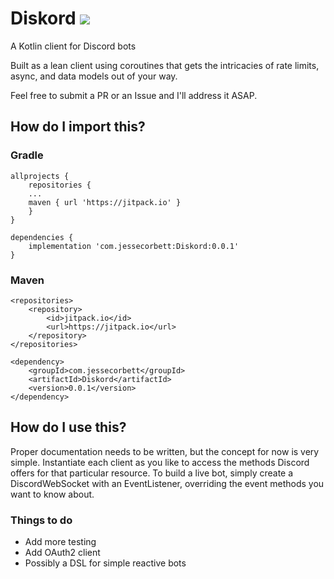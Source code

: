 # Diskord [![](https://jitpack.io/v/com.jessecorbett/Diskord.svg)](https://jitpack.io/#com.jessecorbett/Diskord)
A Kotlin client for Discord bots

Built as a lean client using coroutines that gets the intricacies of rate limits, async, and data models out of your way.

Feel free to submit a PR or an Issue and I'll address it ASAP.

## How do I import this?

### Gradle
```
allprojects {
    repositories {
   	...
   	maven { url 'https://jitpack.io' }
    }
}

dependencies {
    implementation 'com.jessecorbett:Diskord:0.0.1'
}
```

### Maven
```
<repositories>
    <repository>
        <id>jitpack.io</id>
        <url>https://jitpack.io</url>
    </repository>
</repositories>

<dependency>
    <groupId>com.jessecorbett</groupId>
    <artifactId>Diskord</artifactId>
    <version>0.0.1</version>
</dependency>
```

## How do I use this?

Proper documentation needs to be written, but the concept for now is very simple.
Instantiate each client as you like to access the methods Discord offers for that particular resource.
To build a live bot, simply create a DiscordWebSocket with an EventListener, overriding the event methods you want to know about.

### Things to do
- Add more testing
- Add OAuth2 client
- Possibly a DSL for simple reactive bots
